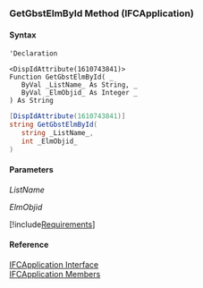 ﻿### GetGbstElmById Method (IFCApplication)

#### Syntax

```vbnet
'Declaration

<DispIdAttribute(1610743841)>
Function GetGbstElmById( _
   ByVal _ListName_ As String, _
   ByVal _ElmObjid_ As Integer _
) As String
```

```csharp
[DispIdAttribute(1610743841)]
string GetGbstElmById( 
   string _ListName_,
   int _ElmObjid_
)
```

#### Parameters

_ListName_

_ElmObjid_

[!include[Requirements](../partials/requirements.md)]

#### Reference

[IFCApplication Interface](FChoice.Foundation.Clarify.Compatibility~FChoice.Foundation.Clarify.Compatibility.IFCApplication.md)  
[IFCApplication Members](FChoice.Foundation.Clarify.Compatibility~FChoice.Foundation.Clarify.Compatibility.IFCApplication_members.md)